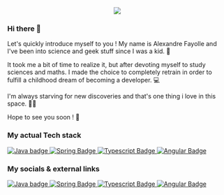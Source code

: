 <div id="header" align="center">
  <img src="https://drive.google.com/uc?export=view&id=1C9o8uZE_3kRR3_o8uM2i9MD-KOfJpGx9"/>
</div>

### Hi there 👋

Let's quickly introduce myself to you ! My name is Alexandre Fayolle and I've been into science and geek stuff since I was a kid. 🧒

It took me a bit of time to realize it, but after devoting myself to study sciences and maths. I made the choice to completely retrain in order to fulfill a childhood dream of becoming a developer. 💻

I'm always starving for new discoveries and that's one thing i love in this space. 👨‍🚀

Hope to see you soon ! 🤝

### My actual Tech stack

<div>
  <a href="https://www.java.com/fr/">
    <img src="https://img.shields.io/badge/Java-ED8B00?style=for-the-badge&logo=openjdk&logoColor=white" alt="Java badge"/>
  </a>
  <a href="https://spring.io/projects/spring-boot">
    <img src="https://img.shields.io/badge/Spring-6DB33F?style=for-the-badge&logo=spring&logoColor=white" alt="Spring Badge"/>
  </a>
  <a href="https://www.typescriptlang.org/">
    <img src="https://img.shields.io/badge/TypeScript-007ACC?style=for-the-badge&logo=typescript&logoColor=white" alt="Typescript Badge"/>
  </a>
    <a href="https://angular.io/">
    <img src="https://img.shields.io/badge/Angular-DD0031?style=for-the-badge&logo=angular&logoColor=white" alt="Angular Badge"/>
  </a>
</div>

### My socials & external links 

<div>
  <a href="https://www.java.com/fr/">
    <img src="https://img.shields.io/badge/Java-ED8B00?style=for-the-badge&logo=openjdk&logoColor=white" alt="Java badge"/>
  </a>
  <a href="https://spring.io/projects/spring-boot">
    <img src="https://img.shields.io/badge/Spring-6DB33F?style=for-the-badge&logo=spring&logoColor=white" alt="Spring Badge"/>
  </a>
  <a href="https://www.typescriptlang.org/">
    <img src="https://img.shields.io/badge/TypeScript-007ACC?style=for-the-badge&logo=typescript&logoColor=white" alt="Typescript Badge"/>
  </a>
    <a href="https://angular.io/">
    <img src="https://img.shields.io/badge/Angular-DD0031?style=for-the-badge&logo=angular&logoColor=white" alt="Angular Badge"/>
  </a>
</div>

<!--
**AlexandreFyl/AlexandreFyl** is a ✨ _special_ ✨ repository because its `README.md` (this file) appears on your GitHub profile.

Here are some ideas to get you started:

- 🔭 I’m currently working on ...
- 🌱 I’m currently learning ...
- 👯 I’m looking to collaborate on ...
- 🤔 I’m looking for help with ...
- 💬 Ask me about ...
- 📫 How to reach me: ...
- 😄 Pronouns: ...
- ⚡ Fun fact: ...
-->
